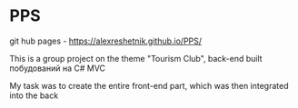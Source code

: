 # PPS
git hub pages  -  https://alexreshetnik.github.io/PPS/

This is a group project on the theme "Tourism Club", back-end built побудований на С# MVC

My task was to create the entire front-end part, which was then integrated into the back
